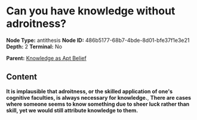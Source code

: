 # Can you have knowledge without adroitness?

**Node Type:** antithesis
**Node ID:** 486b5177-68b7-4bde-8d01-bfe37f1e3e21
**Depth:** 2
**Terminal:** No

**Parent:** [Knowledge as Apt Belief](knowledge-as-apt-belief.md)

## Content

**It is implausible that adroitness, or the skilled application of one's cognitive faculties, is always necessary for knowledge.**, **There are cases where someone seems to know something due to sheer luck rather than skill, yet we would still attribute knowledge to them.**
